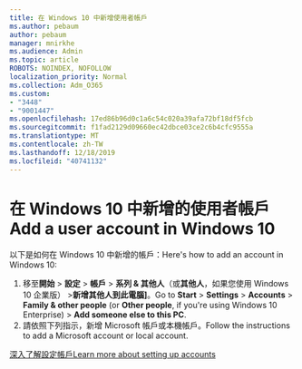 ```yaml
---
title: 在 Windows 10 中新增使用者帳戶
ms.author: pebaum
author: pebaum
manager: mnirkhe
ms.audience: Admin
ms.topic: article
ROBOTS: NOINDEX, NOFOLLOW
localization_priority: Normal
ms.collection: Adm_O365
ms.custom:
- "3448"
- "9001447"
ms.openlocfilehash: 17ed86b96d0c1a6c54c020a39afa72bf18df5fcb
ms.sourcegitcommit: f1fad2129d09660ec42dbce03ce2c6b4cfc9555a
ms.translationtype: MT
ms.contentlocale: zh-TW
ms.lasthandoff: 12/18/2019
ms.locfileid: "40741132"
---
```

# <a name="add-a-user-account-in-windows-10"></a><span data-ttu-id="fc5dd-102">在 Windows 10 中新增的使用者帳戶</span><span class="sxs-lookup"><span data-stu-id="fc5dd-102">Add a user account in Windows 10</span></span>

<span data-ttu-id="fc5dd-103">以下是如何在 Windows 10 中新增的帳戶：</span><span class="sxs-lookup"><span data-stu-id="fc5dd-103">Here's how to add an account in Windows 10:</span></span>

1. <span data-ttu-id="fc5dd-104">移至**開始** > **設定** > **帳戶** > **系列 & 其他人**（或**其他人**，如果您使用 Windows 10 企業版） >**新增其他人到此電腦]**。</span><span class="sxs-lookup"><span data-stu-id="fc5dd-104">Go to **Start** > **Settings** > **Accounts** > **Family & other people** (or **Other people**, if you're using Windows 10 Enterprise) > **Add someone else to this PC**.</span></span>
2. <span data-ttu-id="fc5dd-105">請依照下列指示，新增 Microsoft 帳戶或本機帳戶。</span><span class="sxs-lookup"><span data-stu-id="fc5dd-105">Follow the instructions to add a Microsoft account or local account.</span></span>

[<span data-ttu-id="fc5dd-106">深入了解設定帳戶</span><span class="sxs-lookup"><span data-stu-id="fc5dd-106">Learn more about setting up accounts</span></span>](https://support.microsoft.com/help/17197/)
